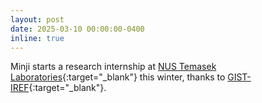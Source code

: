```yaml
---
layout: post
date: 2025-03-10 00:00:00-0400
inline: true
---
```


Minji starts a research internship at [NUS Temasek Laboratories](https://temasek-labs.nus.edu.sg/){:target="\_blank"} this winter, thanks to [GIST-IREF](https://me.gist.ac.kr/prog/bbsArticle/BBSMSTR_000000000334/B000000083361Xj3uX0i/view.do){:target="\_blank"}.